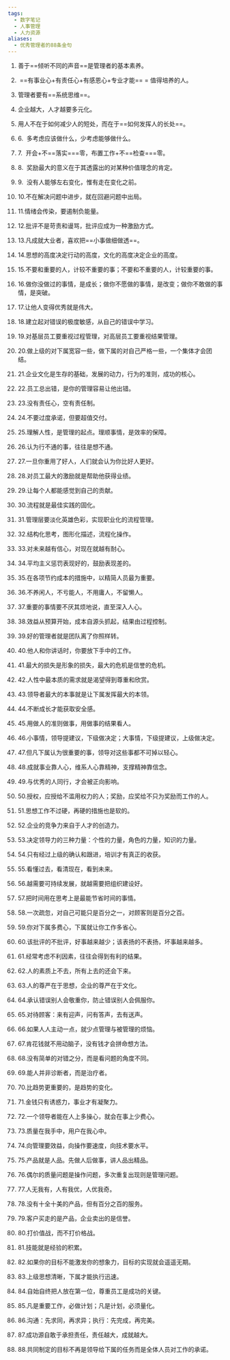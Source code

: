 ```yaml
---
tags:
  - 数字笔记
  - 人事管理
  - 人力资源
aliases:
  - 优秀管理者的88条金句
---
```

1. 善于==倾听不同的声音==是管理者的基本素养。
    
2.  ==有事业心+有责任心+有感恩心+专业才能== = 值得培养的人。
    
3. 管理者要有==系统思维==。
    
4. 企业越大，人才越要多元化。
    
5. 用人不在于如何减少人的短处，而在于==如何发挥人的长处==。
    
6. 6.  多考虑应该做什么，少考虑能够做什么。
    
7. 7.  开会+不==落实===零，布置工作+不==检查===零。
    
8. 8.  奖励最大的意义在于其透露出的对某种价值理念的肯定。
    
9. 9.  没有人能够左右变化，惟有走在变化之前。
    
10. 10.不在解决问题中进步，就在回避问题中出局。
    
11. 11.情绪会传染，要遏制负能量。
    
12. 12.批评不是苛责和谩骂，批评应成为一种激励方式。
    
13. 13.凡成就大业者，喜欢把==小事做细做透==。
    
14. 14.思想的高度决定行动的高度，文化的高度决定企业的高度。
    
15. 15.不要和重要的人，计较不重要的事；不要和不重要的人，计较重要的事。
    
16. 16.做你没做过的事情，是成长；做你不愿做的事情，是改变；做你不敢做的事情，是突破。
    
17. 17.让他人变得优秀就是伟大。
    
18. 18.建立起对错误的极度敏感，从自己的错误中学习。
    
19. 19.对基层员工要重视过程管理，对高层员工要重视结果管理。
    
20. 20.做上级的对下属宽容一些，做下属的对自己严格一些，一个集体才会团结。
    
21. 21.企业文化是生存的基础，发展的动力，行为的准则，成功的核心。
    
22. 22.员工总出错，是你的管理容易让他出错。
    
23. 23.没有责任心，空有责任制。
    
24. 24.不要过度承诺，但要超值交付。
    
25. 25.理解人性，是管理的起点。理顺事情，是效率的保障。
    
26. 26.认为行不通的事，往往是想不通。
    
27. 27.一旦你重用了好人，人们就会认为你比好人更好。
    
28. 28.对员工最大的激励就是帮助他获得业绩。
    
29. 29.让每个人都能感觉到自己的贡献。
    
30. 30.流程就是最佳实践的固化。
    
31. 31.管理层要淡化英雄色彩，实现职业化的流程管理。
    
32. 32.结构化思考，图形化描述，流程化操作。
    
33. 33.对未来越有信心，对现在就越有耐心。
    
34. 34.平均主义惩罚表现好的，鼓励表现差的。
    
35. 35.在各项节约成本的措施中，以精简人员最为重要。
    
36. 36.不养闲人，不亏能人，不用庸人，不留懒人。
    
37. 37.重要的事情要不厌其烦地说，直至深入人心。
    
38. 38.效益从预算开始，成本自源头抓起，结果由过程控制。
    
39. 39.好的管理者就是团队离了你照样转。
    
40. 40.他人和你讲话时，你要放下手中的工作。
    
41. 41.最大的损失是形象的损失，最大的危机是信誉的危机。
    
42. 42.人性中最本质的需求就是渴望得到尊重和欣赏。
    
43. 43.领导者最大的本事就是让下属发挥最大的本领。
    
44. 44.不断成长才能获取安全感。
    
45. 45.用做人的准则做事，用做事的结果看人。
    
46. 46.小事情，领导提建议，下级做决定；大事情，下级提建议，上级做决定。
    
47. 47.但凡下属认为很重要的事，领导对这些事都不可掉以轻心。
    
48. 48.成就事业靠人心，维系人心靠精神，支撑精神靠信念。
    
49. 49.与优秀的人同行，才会被正向影响。
    
50. 50.授权，应授给不滥用权力的人；奖励，应奖给不只为奖励而工作的人。
    
51. 51.思想工作不过硬，再硬的措施也是软的。
    
52. 52.企业的竞争力来自于人才的创造力。
    
53. 53.决定领导力的三种力量：个性的力量，角色的力量，知识的力量。
    
54. 54.只有经过上级的确认和跟进，培训才有真正的收获。
    
55. 55.看懂过去，看清现在，看到未来。
    
56. 56.越需要可持续发展，就越需要把组织建设好。
    
57. 57.把时间用在思考上是最能节省时间的事情。
    
58. 58.一次疏忽，对自己可能只是百分之一，对顾客则是百分之百。
    
59. 59.你对下属多费心，下属就让你工作多省心。
    
60. 60.该批评的不批评，好事越来越少；该表扬的不表扬，坏事越来越多。
    
61. 61.经常考虑不利因素，往往会得到有利的结果。
    
62. 62.人的素质上不去，所有上去的还会下来。
    
63. 63.人的尊严在于思想，企业的尊严在于文化。
    
64. 64.承认错误别人会敬重你，防止错误别人会佩服你。
    
65. 65.对待顾客：来有迎声，问有答声，去有送声。
    
66. 66.如果人人主动一点，就少点管理与被管理的烦恼。
    
67. 67.肯花钱就不用动脑子，没有钱才会拼命想方法。
    
68. 68.没有简单的对错之分，而是看问题的角度不同。
    
69. 69.能人并非诊断者，而是治疗者。
    
70. 70.比趋势更重要的，是趋势的变化。
    
71. 71.金钱只有诱惑力，事业才有凝聚力。
    
72. 72.一个领导者能在人上多操心，就会在事上少费心。
    
73. 73.质量在我手中，用户在我心中。
    
74. 74.向管理要效益，向操作要速度，向技术要水平。
    
75. 75.产品就是人品。先做人后做事，讲人品出精品。
    
76. 76.偶尔的质量问题是操作问题，多次重复出现则是管理问题。
    
77. 77.人无我有，人有我优，人优我奇。
    
78. 78.没有十全十美的产品，但有百分之百的服务。
    
79. 79.客户买走的是产品，企业卖出的是信誉。
    
80. 80.打价值战，而不打价格战。
    
81. 81.技能就是经验的积累。
    
82. 82.如果你的目标不能激发你的想象力，目标的实现就会遥遥无期。
    
83. 83.上级思想清晰，下属才能执行迅速。
    
84. 84.自始自终把人放在第一位，尊重员工是成功的关键。
    
85. 85.凡是重要工作，必做计划；凡是计划，必须量化。
    
86. 86.沟通：先求同，再求异；执行：先完成，再完美。
    
87. 87.成功源自敢于承担责任，责任越大，成就越大。
    
88. 88.共同制定的目标不再是领导给下属的任务而是全体人员对工作的承诺。